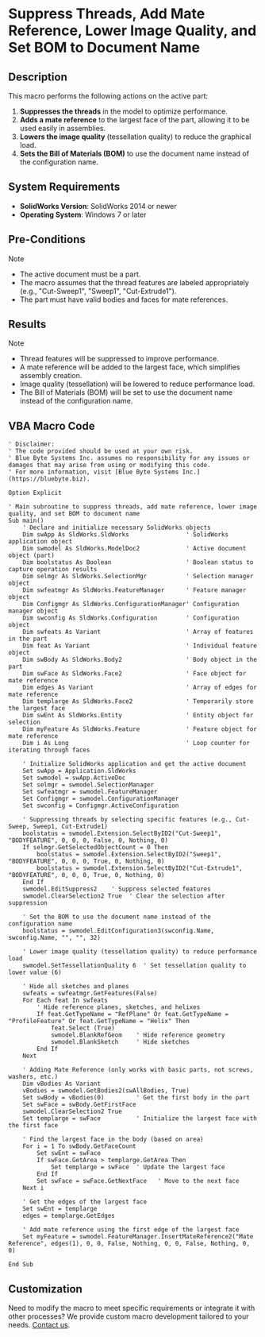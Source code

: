 # Suppress Threads, Add Mate Reference, Lower Image Quality, and Set BOM to Document Name

## Description
This macro performs the following actions on the active part:
1. **Suppresses the threads** in the model to optimize performance.
2. **Adds a mate reference** to the largest face of the part, allowing it to be used easily in assemblies.
3. **Lowers the image quality** (tessellation quality) to reduce the graphical load.
4. **Sets the Bill of Materials (BOM)** to use the document name instead of the configuration name.

## System Requirements
- **SolidWorks Version**: SolidWorks 2014 or newer
- **Operating System**: Windows 7 or later

## Pre-Conditions
> [!NOTE]
> - The active document must be a part.
> - The macro assumes that the thread features are labeled appropriately (e.g., "Cut-Sweep1", "Sweep1", "Cut-Extrude1").
> - The part must have valid bodies and faces for mate references.

## Results
> [!NOTE]
> - Thread features will be suppressed to improve performance.
> - A mate reference will be added to the largest face, which simplifies assembly creation.
> - Image quality (tessellation) will be lowered to reduce performance load.
> - The Bill of Materials (BOM) will be set to use the document name instead of the configuration name.

## VBA Macro Code

```vbnet
' Disclaimer:
' The code provided should be used at your own risk.  
' Blue Byte Systems Inc. assumes no responsibility for any issues or damages that may arise from using or modifying this code.  
' For more information, visit [Blue Byte Systems Inc.](https://bluebyte.biz).

Option Explicit

' Main subroutine to suppress threads, add mate reference, lower image quality, and set BOM to document name
Sub main()
    ' Declare and initialize necessary SolidWorks objects
    Dim swApp As SldWorks.SldWorks                ' SolidWorks application object
    Dim swmodel As SldWorks.ModelDoc2             ' Active document object (part)
    Dim boolstatus As Boolean                     ' Boolean status to capture operation results
    Dim selmgr As SldWorks.SelectionMgr           ' Selection manager object
    Dim swfeatmgr As SldWorks.FeatureManager      ' Feature manager object
    Dim Configmgr As SldWorks.ConfigurationManager' Configuration manager object
    Dim swconfig As SldWorks.Configuration        ' Configuration object
    Dim swfeats As Variant                        ' Array of features in the part
    Dim feat As Variant                           ' Individual feature object
    Dim swBody As SldWorks.Body2                  ' Body object in the part
    Dim swFace As SldWorks.Face2                  ' Face object for mate reference
    Dim edges As Variant                          ' Array of edges for mate reference
    Dim templarge As SldWorks.Face2               ' Temporarily store the largest face
    Dim swEnt As SldWorks.Entity                  ' Entity object for selection
    Dim myFeature As SldWorks.Feature             ' Feature object for mate reference
    Dim i As Long                                 ' Loop counter for iterating through faces

    ' Initialize SolidWorks application and get the active document
    Set swApp = Application.SldWorks
    Set swmodel = swApp.ActiveDoc
    Set selmgr = swmodel.SelectionManager
    Set swfeatmgr = swmodel.FeatureManager
    Set Configmgr = swmodel.ConfigurationManager
    Set swconfig = Configmgr.ActiveConfiguration

    ' Suppressing threads by selecting specific features (e.g., Cut-Sweep, Sweep1, Cut-Extrude1)
    boolstatus = swmodel.Extension.SelectByID2("Cut-Sweep1", "BODYFEATURE", 0, 0, 0, False, 0, Nothing, 0)
    If selmgr.GetSelectedObjectCount = 0 Then
        boolstatus = swmodel.Extension.SelectByID2("Sweep1", "BODYFEATURE", 0, 0, 0, True, 0, Nothing, 0)
        boolstatus = swmodel.Extension.SelectByID2("Cut-Extrude1", "BODYFEATURE", 0, 0, 0, True, 0, Nothing, 0)
    End If
    swmodel.EditSuppress2    ' Suppress selected features
    swmodel.ClearSelection2 True  ' Clear the selection after suppression

    ' Set the BOM to use the document name instead of the configuration name
    boolstatus = swmodel.EditConfiguration3(swconfig.Name, swconfig.Name, "", "", 32)

    ' Lower image quality (tessellation quality) to reduce performance load
    swmodel.SetTessellationQuality 6  ' Set tessellation quality to lower value (6)

    ' Hide all sketches and planes
    swfeats = swfeatmgr.GetFeatures(False)
    For Each feat In swfeats
        ' Hide reference planes, sketches, and helixes
        If feat.GetTypeName = "RefPlane" Or feat.GetTypeName = "ProfileFeature" Or feat.GetTypeName = "Helix" Then
            feat.Select (True)
            swmodel.BlankRefGeom    ' Hide reference geometry
            swmodel.BlankSketch     ' Hide sketches
        End If
    Next

    ' Adding Mate Reference (only works with basic parts, not screws, washers, etc.)
    Dim vBodies As Variant
    vBodies = swmodel.GetBodies2(swAllBodies, True)
    Set swBody = vBodies(0)         ' Get the first body in the part
    Set swFace = swBody.GetFirstFace
    swmodel.ClearSelection2 True
    Set templarge = swFace          ' Initialize the largest face with the first face

    ' Find the largest face in the body (based on area)
    For i = 1 To swBody.GetFaceCount
        Set swEnt = swFace
        If swFace.GetArea > templarge.GetArea Then
            Set templarge = swFace  ' Update the largest face
        End If
        Set swFace = swFace.GetNextFace   ' Move to the next face
    Next i

    ' Get the edges of the largest face
    Set swEnt = templarge
    edges = templarge.GetEdges

    ' Add mate reference using the first edge of the largest face
    Set myFeature = swmodel.FeatureManager.InsertMateReference2("Mate Reference", edges(1), 0, 0, False, Nothing, 0, 0, False, Nothing, 0, 0)

End Sub
```

## Customization
Need to modify the macro to meet specific requirements or integrate it with other processes? We provide custom macro development tailored to your needs. [Contact us](https://bluebyte.biz/contact).